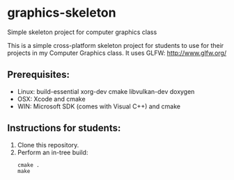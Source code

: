 # graphics-skeleton
Simple skeleton project for computer graphics class

This is a simple cross-platform skeleton project for students to use for their projects in my Computer Graphics class. It uses GLFW: http://www.glfw.org/

## Prerequisites:
  * Linux: build-essential xorg-dev cmake libvulkan-dev doxygen
  * OSX: Xcode and cmake
  * WIN: Microsoft SDK (comes with Visual C++) and cmake

## Instructions for students:

  1. Clone this repository.
  2. Perform an in-tree build:
      ```
      cmake .
      make
      ```

